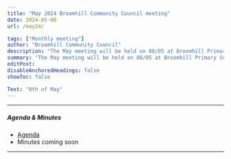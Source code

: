 ```yaml
---
title: "May 2024 Broomhill Community Council meeting" 
date: 2024-05-08
url: /may24/

tags: ["Monthly meeting"]
author: "Broomhill Community Council"
description: "The May meeting will be held on 08/05 at Broomhill Primary School." 
summary: "The May meeting will be held on 08/05 at Broomhill Primary School."
editPost:
disableAnchoredHeadings: false
showToc: false

Text: "8th of May"
---
```


---

##### Agenda & Minutes
+ [Agenda](/may24.pdf)
+ Minutes coming soon

---

